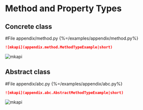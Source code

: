 # Method and Property Types

## Concrete class

<style type="text/css">
<!--
.mkapi-node {
  border: 2px dashed #88AA88;
}
-->
</style>

#File appendix/method.py {%=/examples/appendix/method.py%}

~~~markdown
![mkapi](appendix.method.MethodTypeExample|short)
~~~

![mkapi](appendix.method.MethodTypeExample|short)



## Abstract class

#File appendix/abc.py {%=/examples/appendix/abc.py%}

~~~markdown
![mkapi](appendix.abc.AbstractMethodTypeExample|short)
~~~

![mkapi](appendix.abc.AbstractMethodTypeExample|short)
